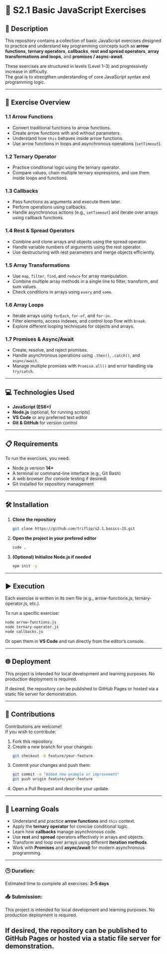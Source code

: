 # 🧩 S2.1 Basic JavaScript Exercises

## 📄 Description

This repository contains a collection of basic JavaScript exercises designed to practice and understand key programming concepts such as **arrow functions**, **ternary operators**, **callbacks**, **rest and spread operators**, **array transformations and loops**, and **promises / async-await**.

These exercises are structured in levels (Level 1–3) and progressively increase in difficulty.  
The goal is to strengthen understanding of core JavaScript syntax and programming logic.

---

## 🧾 Exercise Overview

### **1.1 Arrow Functions**
- Convert traditional functions to arrow functions.  
- Create arrow functions with and without parameters.  
- Understand how `this` behaves inside arrow functions.  
- Use arrow functions in loops and asynchronous operations (`setTimeout`).

### **1.2 Ternary Operator**
- Practice conditional logic using the ternary operator.  
- Compare values, chain multiple ternary expressions, and use them inside loops and functions.

### **1.3 Callbacks**
- Pass functions as arguments and execute them later.  
- Perform operations using callbacks.  
- Handle asynchronous actions (e.g., `setTimeout`) and iterate over arrays using callback functions.

### **1.4 Rest & Spread Operators**
- Combine and clone arrays and objects using the spread operator.  
- Handle variable numbers of arguments using the rest operator.  
- Use destructuring with rest parameters and merge objects efficiently.

### **1.5 Array Transformations**
- Use `map`, `filter`, `find`, and `reduce` for array manipulation.  
- Combine multiple array methods in a single line to filter, transform, and sum values.  
- Check conditions in arrays using `every` and `some`.

### **1.6 Array Loops**
- Iterate arrays using `forEach`, `for-of`, and `for-in`.  
- Filter elements, access indexes, and control loop flow with `break`.  
- Explore different looping techniques for objects and arrays.

### **1.7 Promises & Async/Await**
- Create, resolve, and reject promises.  
- Handle asynchronous operations using `.then()`, `.catch()`, and `async/await`.  
- Manage multiple promises with `Promise.all()` and error handling via `try/catch`.

---

## 💻 Technologies Used
- **JavaScript (ES6+)**
- **Node.js** (optional, for running scripts)
- **VS Code** or any preferred text editor
- **Git & GitHub** for version control

---

## 📋 Requirements
To run the exercises, you need:
- Node.js version **14+**
- A terminal or command-line interface (e.g., Git Bash)
- A web browser (for console testing if desired)
- Git installed for repository management

---

## 🛠️ Installation

1. **Clone the repository**
   ```bash
   git clone https://github.com/triflip/s2.1.basics-JS.git
   ```

2. **Open the project in your prefered editor**
   ```bash
   code .
   ```

3. **(Optional) Initialize Node.js if needed**
   ```bash
   npm init -y
   ```

---

## ▶️ Execution

Each exercise is written in its own file (e.g., arrow-functions.js, ternary-operator.js, etc.).

To run a specific exercise:
```bash
node arrow-functions.js
node ternary-operator.js
node callbacks.js
```

Or open them in **VS Code** and run directly from the editor’s console.

---

## 🌐 Deployment

This project is intended for local development and learning purposes. No production deployment is required.

If desired, the repository can be published to GitHub Pages or hosted via a static file server for demonstration.

---

## 🤝 Contributions

Contributions are welcome!  
If you wish to contribute:

1. Fork this repository.  
2. Create a new branch for your changes:
   ```bash
   git checkout -b feature/your-feature
   ```
3. Commit your changes and push them:
   ```bash
   git commit -m "Added new example or improvement"
   git push origin feature/your-feature
   ```
4. Open a Pull Request and describe your update.

---

## 🎯 Learning Goals

- Understand and practice **arrow functions** and `this` context.
- Apply the **ternary operator** for concise conditional logic.
- Learn how **callbacks** manage asynchronous code.
- Use **rest** and **spread** operators effectively in arrays and objects.
- Transform and loop over arrays using different **iteration methods**.
- Work with **Promises** and **async/await** for modern asynchronous programming.

---

### 🕒 Duration: 
Estimated time to complete all exercises: **3–5 days**

### 📤 Submission:
This project is intended for local development and learning purposes. No production deployment is required.

If desired, the repository can be published to GitHub Pages or hosted via a static file server for demonstration.
---


